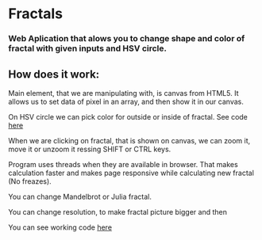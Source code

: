 # Fractals
### Web Aplication that alows you to change shape and color of fractal with given inputs and HSV circle.

## How does it work:
Main element, that we are manipulating with, is canvas from HTML5.
It allows us to set data of pixel in an array, and then show it in our canvas.

On HSV circle we can pick color for outside or inside of fractal. See code [here](https://github.com/qbabor4/HSV-circle-js)

When we are clicking on fractal, that is shown on canvas, we can zoom it, move it or unzoom it ressing SHIFT or CTRL keys.

Program uses threads when they are available in browser. That makes calculation faster and makes page responsive while calculating new fractal (No freazes).

You can change Mandelbrot or Julia fractal. 

You can change resolution, to make fractal picture bigger and then



You can see working code [here](http://qbabor4.ct8.pl/fractals/fractals.html)
